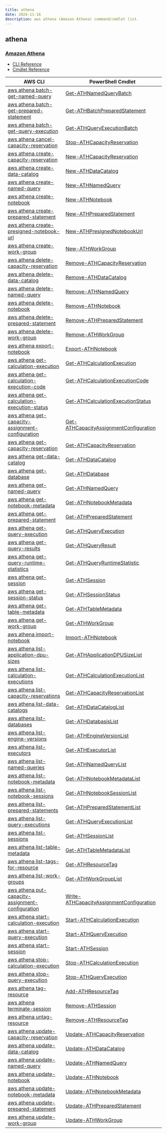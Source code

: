 ```yaml
---
title: athena
date: 2024-11-16
description: aws athena (Amazon Athena) command/cmdlet list.
---
```


## athena

### [Amazon Athena](https://aws.amazon.com/athena/)

* [CLI Reference](https://awscli.amazonaws.com/v2/documentation/api/latest/reference/athena/index.html)
* [Cmdlet Reference](https://docs.aws.amazon.com/powershell/latest/reference/items/Amazon_Athena_cmdlets.html)

|AWS CLI|PowerShell Cmdlet|
|----|----|
|[aws athena batch-get-named-query](https://awscli.amazonaws.com/v2/documentation/api/latest/reference/athena/batch-get-named-query.html)|[Get-ATHNamedQueryBatch](https://docs.aws.amazon.com/powershell/latest/reference/items/Get-ATHNamedQueryBatch.html)|
|[aws athena batch-get-prepared-statement](https://awscli.amazonaws.com/v2/documentation/api/latest/reference/athena/batch-get-prepared-statement.html)|[Get-ATHBatchPreparedStatement](https://docs.aws.amazon.com/powershell/latest/reference/items/Get-ATHBatchPreparedStatement.html)|
|[aws athena batch-get-query-execution](https://awscli.amazonaws.com/v2/documentation/api/latest/reference/athena/batch-get-query-execution.html)|[Get-ATHQueryExecutionBatch](https://docs.aws.amazon.com/powershell/latest/reference/items/Get-ATHQueryExecutionBatch.html)|
|[aws athena cancel-capacity-reservation](https://awscli.amazonaws.com/v2/documentation/api/latest/reference/athena/cancel-capacity-reservation.html)|[Stop-ATHCapacityReservation](https://docs.aws.amazon.com/powershell/latest/reference/items/Stop-ATHCapacityReservation.html)|
|[aws athena create-capacity-reservation](https://awscli.amazonaws.com/v2/documentation/api/latest/reference/athena/create-capacity-reservation.html)|[New-ATHCapacityReservation](https://docs.aws.amazon.com/powershell/latest/reference/items/New-ATHCapacityReservation.html)|
|[aws athena create-data-catalog](https://awscli.amazonaws.com/v2/documentation/api/latest/reference/athena/create-data-catalog.html)|[New-ATHDataCatalog](https://docs.aws.amazon.com/powershell/latest/reference/items/New-ATHDataCatalog.html)|
|[aws athena create-named-query](https://awscli.amazonaws.com/v2/documentation/api/latest/reference/athena/create-named-query.html)|[New-ATHNamedQuery](https://docs.aws.amazon.com/powershell/latest/reference/items/New-ATHNamedQuery.html)|
|[aws athena create-notebook](https://awscli.amazonaws.com/v2/documentation/api/latest/reference/athena/create-notebook.html)|[New-ATHNotebook](https://docs.aws.amazon.com/powershell/latest/reference/items/New-ATHNotebook.html)|
|[aws athena create-prepared-statement](https://awscli.amazonaws.com/v2/documentation/api/latest/reference/athena/create-prepared-statement.html)|[New-ATHPreparedStatement](https://docs.aws.amazon.com/powershell/latest/reference/items/New-ATHPreparedStatement.html)|
|[aws athena create-presigned-notebook-url](https://awscli.amazonaws.com/v2/documentation/api/latest/reference/athena/create-presigned-notebook-url.html)|[New-ATHPresignedNotebookUrl](https://docs.aws.amazon.com/powershell/latest/reference/items/New-ATHPresignedNotebookUrl.html)|
|[aws athena create-work-group](https://awscli.amazonaws.com/v2/documentation/api/latest/reference/athena/create-work-group.html)|[New-ATHWorkGroup](https://docs.aws.amazon.com/powershell/latest/reference/items/New-ATHWorkGroup.html)|
|[aws athena delete-capacity-reservation](https://awscli.amazonaws.com/v2/documentation/api/latest/reference/athena/delete-capacity-reservation.html)|[Remove-ATHCapacityReservation](https://docs.aws.amazon.com/powershell/latest/reference/items/Remove-ATHCapacityReservation.html)|
|[aws athena delete-data-catalog](https://awscli.amazonaws.com/v2/documentation/api/latest/reference/athena/delete-data-catalog.html)|[Remove-ATHDataCatalog](https://docs.aws.amazon.com/powershell/latest/reference/items/Remove-ATHDataCatalog.html)|
|[aws athena delete-named-query](https://awscli.amazonaws.com/v2/documentation/api/latest/reference/athena/delete-named-query.html)|[Remove-ATHNamedQuery](https://docs.aws.amazon.com/powershell/latest/reference/items/Remove-ATHNamedQuery.html)|
|[aws athena delete-notebook](https://awscli.amazonaws.com/v2/documentation/api/latest/reference/athena/delete-notebook.html)|[Remove-ATHNotebook](https://docs.aws.amazon.com/powershell/latest/reference/items/Remove-ATHNotebook.html)|
|[aws athena delete-prepared-statement](https://awscli.amazonaws.com/v2/documentation/api/latest/reference/athena/delete-prepared-statement.html)|[Remove-ATHPreparedStatement](https://docs.aws.amazon.com/powershell/latest/reference/items/Remove-ATHPreparedStatement.html)|
|[aws athena delete-work-group](https://awscli.amazonaws.com/v2/documentation/api/latest/reference/athena/delete-work-group.html)|[Remove-ATHWorkGroup](https://docs.aws.amazon.com/powershell/latest/reference/items/Remove-ATHWorkGroup.html)|
|[aws athena export-notebook](https://awscli.amazonaws.com/v2/documentation/api/latest/reference/athena/export-notebook.html)|[Export-ATHNotebook](https://docs.aws.amazon.com/powershell/latest/reference/items/Export-ATHNotebook.html)|
|[aws athena get-calculation-execution](https://awscli.amazonaws.com/v2/documentation/api/latest/reference/athena/get-calculation-execution.html)|[Get-ATHCalculationExecution](https://docs.aws.amazon.com/powershell/latest/reference/items/Get-ATHCalculationExecution.html)|
|[aws athena get-calculation-execution-code](https://awscli.amazonaws.com/v2/documentation/api/latest/reference/athena/get-calculation-execution-code.html)|[Get-ATHCalculationExecutionCode](https://docs.aws.amazon.com/powershell/latest/reference/items/Get-ATHCalculationExecutionCode.html)|
|[aws athena get-calculation-execution-status](https://awscli.amazonaws.com/v2/documentation/api/latest/reference/athena/get-calculation-execution-status.html)|[Get-ATHCalculationExecutionStatus](https://docs.aws.amazon.com/powershell/latest/reference/items/Get-ATHCalculationExecutionStatus.html)|
|[aws athena get-capacity-assignment-configuration](https://awscli.amazonaws.com/v2/documentation/api/latest/reference/athena/get-capacity-assignment-configuration.html)|[Get-ATHCapacityAssignmentConfiguration](https://docs.aws.amazon.com/powershell/latest/reference/items/Get-ATHCapacityAssignmentConfiguration.html)|
|[aws athena get-capacity-reservation](https://awscli.amazonaws.com/v2/documentation/api/latest/reference/athena/get-capacity-reservation.html)|[Get-ATHCapacityReservation](https://docs.aws.amazon.com/powershell/latest/reference/items/Get-ATHCapacityReservation.html)|
|[aws athena get-data-catalog](https://awscli.amazonaws.com/v2/documentation/api/latest/reference/athena/get-data-catalog.html)|[Get-ATHDataCatalog](https://docs.aws.amazon.com/powershell/latest/reference/items/Get-ATHDataCatalog.html)|
|[aws athena get-database](https://awscli.amazonaws.com/v2/documentation/api/latest/reference/athena/get-database.html)|[Get-ATHDatabase](https://docs.aws.amazon.com/powershell/latest/reference/items/Get-ATHDatabase.html)|
|[aws athena get-named-query](https://awscli.amazonaws.com/v2/documentation/api/latest/reference/athena/get-named-query.html)|[Get-ATHNamedQuery](https://docs.aws.amazon.com/powershell/latest/reference/items/Get-ATHNamedQuery.html)|
|[aws athena get-notebook-metadata](https://awscli.amazonaws.com/v2/documentation/api/latest/reference/athena/get-notebook-metadata.html)|[Get-ATHNotebookMetadata](https://docs.aws.amazon.com/powershell/latest/reference/items/Get-ATHNotebookMetadata.html)|
|[aws athena get-prepared-statement](https://awscli.amazonaws.com/v2/documentation/api/latest/reference/athena/get-prepared-statement.html)|[Get-ATHPreparedStatement](https://docs.aws.amazon.com/powershell/latest/reference/items/Get-ATHPreparedStatement.html)|
|[aws athena get-query-execution](https://awscli.amazonaws.com/v2/documentation/api/latest/reference/athena/get-query-execution.html)|[Get-ATHQueryExecution](https://docs.aws.amazon.com/powershell/latest/reference/items/Get-ATHQueryExecution.html)|
|[aws athena get-query-results](https://awscli.amazonaws.com/v2/documentation/api/latest/reference/athena/get-query-results.html)|[Get-ATHQueryResult](https://docs.aws.amazon.com/powershell/latest/reference/items/Get-ATHQueryResult.html)|
|[aws athena get-query-runtime-statistics](https://awscli.amazonaws.com/v2/documentation/api/latest/reference/athena/get-query-runtime-statistics.html)|[Get-ATHQueryRuntimeStatistic](https://docs.aws.amazon.com/powershell/latest/reference/items/Get-ATHQueryRuntimeStatistic.html)|
|[aws athena get-session](https://awscli.amazonaws.com/v2/documentation/api/latest/reference/athena/get-session.html)|[Get-ATHSession](https://docs.aws.amazon.com/powershell/latest/reference/items/Get-ATHSession.html)|
|[aws athena get-session-status](https://awscli.amazonaws.com/v2/documentation/api/latest/reference/athena/get-session-status.html)|[Get-ATHSessionStatus](https://docs.aws.amazon.com/powershell/latest/reference/items/Get-ATHSessionStatus.html)|
|[aws athena get-table-metadata](https://awscli.amazonaws.com/v2/documentation/api/latest/reference/athena/get-table-metadata.html)|[Get-ATHTableMetadata](https://docs.aws.amazon.com/powershell/latest/reference/items/Get-ATHTableMetadata.html)|
|[aws athena get-work-group](https://awscli.amazonaws.com/v2/documentation/api/latest/reference/athena/get-work-group.html)|[Get-ATHWorkGroup](https://docs.aws.amazon.com/powershell/latest/reference/items/Get-ATHWorkGroup.html)|
|[aws athena import-notebook](https://awscli.amazonaws.com/v2/documentation/api/latest/reference/athena/import-notebook.html)|[Import-ATHNotebook](https://docs.aws.amazon.com/powershell/latest/reference/items/Import-ATHNotebook.html)|
|[aws athena list-application-dpu-sizes](https://awscli.amazonaws.com/v2/documentation/api/latest/reference/athena/list-application-dpu-sizes.html)|[Get-ATHApplicationDPUSizeList](https://docs.aws.amazon.com/powershell/latest/reference/items/Get-ATHApplicationDPUSizeList.html)|
|[aws athena list-calculation-executions](https://awscli.amazonaws.com/v2/documentation/api/latest/reference/athena/list-calculation-executions.html)|[Get-ATHCalculationExecutionList](https://docs.aws.amazon.com/powershell/latest/reference/items/Get-ATHCalculationExecutionList.html)|
|[aws athena list-capacity-reservations](https://awscli.amazonaws.com/v2/documentation/api/latest/reference/athena/list-capacity-reservations.html)|[Get-ATHCapacityReservationList](https://docs.aws.amazon.com/powershell/latest/reference/items/Get-ATHCapacityReservationList.html)|
|[aws athena list-data-catalogs](https://awscli.amazonaws.com/v2/documentation/api/latest/reference/athena/list-data-catalogs.html)|[Get-ATHDataCatalogList](https://docs.aws.amazon.com/powershell/latest/reference/items/Get-ATHDataCatalogList.html)|
|[aws athena list-databases](https://awscli.amazonaws.com/v2/documentation/api/latest/reference/athena/list-databases.html)|[Get-ATHDatabasisList](https://docs.aws.amazon.com/powershell/latest/reference/items/Get-ATHDatabasisList.html)|
|[aws athena list-engine-versions](https://awscli.amazonaws.com/v2/documentation/api/latest/reference/athena/list-engine-versions.html)|[Get-ATHEngineVersionList](https://docs.aws.amazon.com/powershell/latest/reference/items/Get-ATHEngineVersionList.html)|
|[aws athena list-executors](https://awscli.amazonaws.com/v2/documentation/api/latest/reference/athena/list-executors.html)|[Get-ATHExecutorList](https://docs.aws.amazon.com/powershell/latest/reference/items/Get-ATHExecutorList.html)|
|[aws athena list-named-queries](https://awscli.amazonaws.com/v2/documentation/api/latest/reference/athena/list-named-queries.html)|[Get-ATHNamedQueryList](https://docs.aws.amazon.com/powershell/latest/reference/items/Get-ATHNamedQueryList.html)|
|[aws athena list-notebook-metadata](https://awscli.amazonaws.com/v2/documentation/api/latest/reference/athena/list-notebook-metadata.html)|[Get-ATHNotebookMetadataList](https://docs.aws.amazon.com/powershell/latest/reference/items/Get-ATHNotebookMetadataList.html)|
|[aws athena list-notebook-sessions](https://awscli.amazonaws.com/v2/documentation/api/latest/reference/athena/list-notebook-sessions.html)|[Get-ATHNotebookSessionList](https://docs.aws.amazon.com/powershell/latest/reference/items/Get-ATHNotebookSessionList.html)|
|[aws athena list-prepared-statements](https://awscli.amazonaws.com/v2/documentation/api/latest/reference/athena/list-prepared-statements.html)|[Get-ATHPreparedStatementList](https://docs.aws.amazon.com/powershell/latest/reference/items/Get-ATHPreparedStatementList.html)|
|[aws athena list-query-executions](https://awscli.amazonaws.com/v2/documentation/api/latest/reference/athena/list-query-executions.html)|[Get-ATHQueryExecutionList](https://docs.aws.amazon.com/powershell/latest/reference/items/Get-ATHQueryExecutionList.html)|
|[aws athena list-sessions](https://awscli.amazonaws.com/v2/documentation/api/latest/reference/athena/list-sessions.html)|[Get-ATHSessionList](https://docs.aws.amazon.com/powershell/latest/reference/items/Get-ATHSessionList.html)|
|[aws athena list-table-metadata](https://awscli.amazonaws.com/v2/documentation/api/latest/reference/athena/list-table-metadata.html)|[Get-ATHTableMetadataList](https://docs.aws.amazon.com/powershell/latest/reference/items/Get-ATHTableMetadataList.html)|
|[aws athena list-tags-for-resource](https://awscli.amazonaws.com/v2/documentation/api/latest/reference/athena/list-tags-for-resource.html)|[Get-ATHResourceTag](https://docs.aws.amazon.com/powershell/latest/reference/items/Get-ATHResourceTag.html)|
|[aws athena list-work-groups](https://awscli.amazonaws.com/v2/documentation/api/latest/reference/athena/list-work-groups.html)|[Get-ATHWorkGroupList](https://docs.aws.amazon.com/powershell/latest/reference/items/Get-ATHWorkGroupList.html)|
|[aws athena put-capacity-assignment-configuration](https://awscli.amazonaws.com/v2/documentation/api/latest/reference/athena/put-capacity-assignment-configuration.html)|[Write-ATHCapacityAssignmentConfiguration](https://docs.aws.amazon.com/powershell/latest/reference/items/Write-ATHCapacityAssignmentConfiguration.html)|
|[aws athena start-calculation-execution](https://awscli.amazonaws.com/v2/documentation/api/latest/reference/athena/start-calculation-execution.html)|[Start-ATHCalculationExecution](https://docs.aws.amazon.com/powershell/latest/reference/items/Start-ATHCalculationExecution.html)|
|[aws athena start-query-execution](https://awscli.amazonaws.com/v2/documentation/api/latest/reference/athena/start-query-execution.html)|[Start-ATHQueryExecution](https://docs.aws.amazon.com/powershell/latest/reference/items/Start-ATHQueryExecution.html)|
|[aws athena start-session](https://awscli.amazonaws.com/v2/documentation/api/latest/reference/athena/start-session.html)|[Start-ATHSession](https://docs.aws.amazon.com/powershell/latest/reference/items/Start-ATHSession.html)|
|[aws athena stop-calculation-execution](https://awscli.amazonaws.com/v2/documentation/api/latest/reference/athena/stop-calculation-execution.html)|[Stop-ATHCalculationExecution](https://docs.aws.amazon.com/powershell/latest/reference/items/Stop-ATHCalculationExecution.html)|
|[aws athena stop-query-execution](https://awscli.amazonaws.com/v2/documentation/api/latest/reference/athena/stop-query-execution.html)|[Stop-ATHQueryExecution](https://docs.aws.amazon.com/powershell/latest/reference/items/Stop-ATHQueryExecution.html)|
|[aws athena tag-resource](https://awscli.amazonaws.com/v2/documentation/api/latest/reference/athena/tag-resource.html)|[Add-ATHResourceTag](https://docs.aws.amazon.com/powershell/latest/reference/items/Add-ATHResourceTag.html)|
|[aws athena terminate-session](https://awscli.amazonaws.com/v2/documentation/api/latest/reference/athena/terminate-session.html)|[Remove-ATHSession](https://docs.aws.amazon.com/powershell/latest/reference/items/Remove-ATHSession.html)|
|[aws athena untag-resource](https://awscli.amazonaws.com/v2/documentation/api/latest/reference/athena/untag-resource.html)|[Remove-ATHResourceTag](https://docs.aws.amazon.com/powershell/latest/reference/items/Remove-ATHResourceTag.html)|
|[aws athena update-capacity-reservation](https://awscli.amazonaws.com/v2/documentation/api/latest/reference/athena/update-capacity-reservation.html)|[Update-ATHCapacityReservation](https://docs.aws.amazon.com/powershell/latest/reference/items/Update-ATHCapacityReservation.html)|
|[aws athena update-data-catalog](https://awscli.amazonaws.com/v2/documentation/api/latest/reference/athena/update-data-catalog.html)|[Update-ATHDataCatalog](https://docs.aws.amazon.com/powershell/latest/reference/items/Update-ATHDataCatalog.html)|
|[aws athena update-named-query](https://awscli.amazonaws.com/v2/documentation/api/latest/reference/athena/update-named-query.html)|[Update-ATHNamedQuery](https://docs.aws.amazon.com/powershell/latest/reference/items/Update-ATHNamedQuery.html)|
|[aws athena update-notebook](https://awscli.amazonaws.com/v2/documentation/api/latest/reference/athena/update-notebook.html)|[Update-ATHNotebook](https://docs.aws.amazon.com/powershell/latest/reference/items/Update-ATHNotebook.html)|
|[aws athena update-notebook-metadata](https://awscli.amazonaws.com/v2/documentation/api/latest/reference/athena/update-notebook-metadata.html)|[Update-ATHNotebookMetadata](https://docs.aws.amazon.com/powershell/latest/reference/items/Update-ATHNotebookMetadata.html)|
|[aws athena update-prepared-statement](https://awscli.amazonaws.com/v2/documentation/api/latest/reference/athena/update-prepared-statement.html)|[Update-ATHPreparedStatement](https://docs.aws.amazon.com/powershell/latest/reference/items/Update-ATHPreparedStatement.html)|
|[aws athena update-work-group](https://awscli.amazonaws.com/v2/documentation/api/latest/reference/athena/update-work-group.html)|[Update-ATHWorkGroup](https://docs.aws.amazon.com/powershell/latest/reference/items/Update-ATHWorkGroup.html)|

